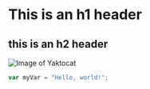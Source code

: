 # This is an h1 header

## this is an h2 header

![Image of Yaktocat](https://octodex.github.com/images/yaktocat.png)

``` javascript
var myVar = "Hello, world!";
```
